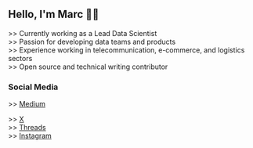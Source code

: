 ## Hello, I'm Marc 👋🏼
\>> Currently working as a Lead Data Scientist<br />
\>> Passion for developing data teams and products<br />
\>> Experience working in telecommunication, e-commerce, and logistics sectors<br />
\>> Open source and technical writing contributor<br />
<!--- \>> Sharing my knowledge and experience through social listed below 👇 --->

### Social Media
\>> [Medium](https://marccodess.medium.com/) <br />

\>> [X](https://twitter.com/marccodess) <br />
\>> [Threads](https://www.threads.net/@marccodess) <br />
\>> [Instagram](https://instagram.com/marccodess) <br />

<!--- [<img align="left" alt="marccodess.com" width="22px" src="https://raw.githubusercontent.com/iconic/open-iconic/master/svg/globe.svg" />][website]--->
<!--- [<img align="left" alt="marccodess | YouTube" width="22px" src="https://cdn.jsdelivr.net/npm/simple-icons@v3/icons/youtube.svg" />][youtube]--->
<!--- [<img align="left" alt="marccodess | Twitter" width="22px" src="https://cdn.jsdelivr.net/npm/simple-icons@v3/icons/twitter.svg" />][x]--->
<!--- [<img align="left" alt="marccodess | LinkedIn" width="22px" src="https://cdn.jsdelivr.net/npm/simple-icons@v3/icons/linkedin.svg" />][linkedin]--->
<!--- [<img align="left" alt="marccodess | Instagram" width="22px" src="https://cdn.jsdelivr.net/npm/simple-icons@v3/icons/instagram.svg" />][instagram]--->
<!--- <br /> --->
<!--- [website]: https://marccodess.com --->
<!--- [instagram]: https://instagram.com/marccodess--->
<!--- [x]: https://twitter.com/marccodess--->
<!--- <br /> --->

<!--- ### GitHub Statistics --->
<!--- ![Marcs's GitHub stats](https://github-readme-stats.vercel.app/api?username=marccodess&count_private=true&show_icons=true&theme=transparent) --->
